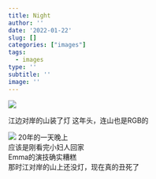 ```yaml
---
title: Night
author: ''
date: '2022-01-22'
slug: []
categories: ["images"]
tags:
  - images
type: ''
subtitle: ''
image: ''
---
```

![](/post/2022-01-22-volcano_files/volcano.jpg)

江边对岸的山装了灯
这年头，连山也是RGB的

![](/post/2020-09-01-night_files/night.jpg)
20年的一天晚上  
应该是刚看完小妇人回家  
Emma的演技确实糟糕  
那时江对岸的山上还没灯，现在真的丑死了  
